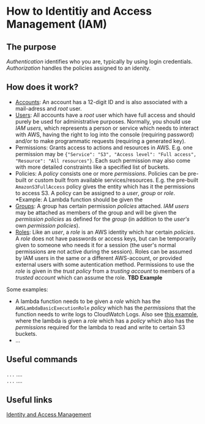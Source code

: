 # How to Identitiy and Access Management (IAM)

## The purpose
*Authentication* identifies who you are, typically by using login credentials.
*Authorization* handles the policies assigned to an idenity. 

## How does it work?
- [Accounts](https://docs.aws.amazon.com/IAM/latest/UserGuide/id_root-user.html): An account has a 12-digit ID and is also associated with a mail-adress and *root* user.
- [Users](https://docs.aws.amazon.com/IAM/latest/UserGuide/id_users.html): All accounts have a *root* user which have full access and should purely be used for administrative purposes. Normally, you should use *IAM users*, which represents a person or service which needs to interact with AWS, having the right to log into the console (requiring password) and/or to make programmatic requests (requiring a generated key). 
- Permissions: Grants access to actions and resources in AWS. E.g. one permission may be `{"Service": "S3", "Access level": "Full access", "Resource": "All resources"}`. Each such permission may also come with more detailed constraints like a specified list of buckets.
- Policies: A *policy* consists one or more *permissions*. Policies can be pre-built or custom built from available services/resources. E.g. the pre-built `AmazonS3FullAccess` policy gives the entity which has it the permissions to access S3. A policy can be assigned to a *user*, *group* or *role*.  *Example: A Lambda function should be given the 
- [Groups](https://docs.aws.amazon.com/IAM/latest/UserGuide/id_groups.html): A group has certain permission *policies* attached. *IAM users* may be attached as members of the group and will be given the *permission policies* as defined for the *group* (in addition to the *user's* own *permission policies*).
- [Roles](https://docs.aws.amazon.com/IAM/latest/UserGuide/id_roles.html): Like an *user*, a *role* is an AWS identity which har certain *policies*. A *role* does not have passwords or access keys, but can be temporarily given to someone who needs it for a session (the user's normal permissions are not active during the session). Roles can be assumed by IAM users in the same or a different AWS-account, or provided external users with some autentication method. Permissions to use the *role* is given in the *trust policy* from a *trusting account* to members of a *trusted account* which can assume the role. **TBD Example** 

Some examples:  
- A lambda function needs to be given a *role* which has the `AWSLambdaBasicExecutionRole` *policy* which has the *permissions* that the function needs to write logs to CloudWatch Logs.  Also see [this example](https://docs.aws.amazon.com/lambda/latest/dg/with-s3-example.html), where the lambda is given a *role* which has a *policy* which also has the *permissions* required for the lambda to read and write to certain S3 buckets.
- ...


## Useful commands
`...`  ....  
`...`  ....  

## Useful links
[Identity and Access Management](https://docs.aws.amazon.com/IAM/latest/UserGuide/introduction.html)

